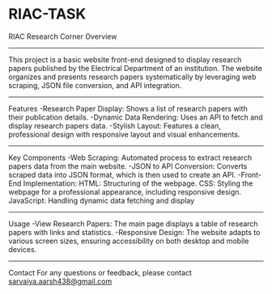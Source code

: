 # RIAC-TASK
RIAC Research Corner
Overview

***
This project is a basic website front-end designed to display research papers published by the Electrical Department of an institution. The website organizes and presents research papers systematically by leveraging web scraping, JSON file conversion, and API integration.

***
Features
-Research Paper Display: Shows a list of research papers with their publication details.
-Dynamic Data Rendering: Uses an API to fetch and display research papers data.
-Stylish Layout: Features a clean, professional design with responsive layout and visual enhancements.

***
Key Components
-Web Scraping: Automated process to extract research papers data from the main website.
-JSON to API Conversion: Converts scraped data into JSON format, which is then used to create an API.
-Front-End Implementation:
  HTML: Structuring of the webpage.
  CSS: Styling the webpage for a professional appearance, including responsive design.
  JavaScript: Handling dynamic data fetching and display

***
Usage
-View Research Papers: The main page displays a table of research papers with links and statistics.
-Responsive Design: The website adapts to various screen sizes, ensuring accessibility on both desktop and mobile devices.

***
Contact
For any questions or feedback, please contact sarvaiya.aarsh438@gmail.com

